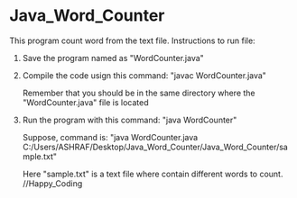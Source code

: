 # Java_Word_Counter
 This program count word from the text file.
 Instructions to run file:
 1. Save the program named as "WordCounter.java"
 2. Compile the code usign this command: "javac WordCounter.java"

    Remember that you should be in the same directory where the "WordCounter.java" file is located
    
 4. Run the program with this command: "java WordCounter<file-path-directory>"
 
    Suppose, command is: "java WordCounter.java C:/Users/ASHRAF/Desktop/Java_Word_Counter/Java_Word_Counter/sample.txt"

    
    Here "sample.txt" is a text file where contain different words to count.
    //Happy_Coding
